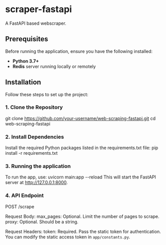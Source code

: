 # scraper-fastapi

A FastAPI based webscraper.

## Prerequisites

Before running the application, ensure you have the following installed:

- **Python 3.7+**
- **Redis** server running locally or remotely

## Installation

Follow these steps to set up the project:

### 1. Clone the Repository

git clone https://github.com/your-username/web-scraping-fastapi.git
cd web-scraping-fastapi

### 2. Install Dependencies

Install the required Python packages listed in the requirements.txt file:
pip install -r requirements.txt

### 3. Running the application

To run the app, use:
uvicorn main:app --reload
This will start the FastAPI server at http://127.0.0.1:8000.

### 4. API Endpoint

POST /scrape

Request Body:
max_pages: Optional. Limit the number of pages to scrape.
proxy: Optional. Should be a string.

Request Headers:
token: Required. Pass the static token for authentication. You can modify the static access token in `app/constants.py`.
